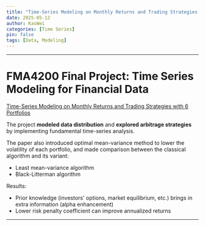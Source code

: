 ```yaml
---
title: "Time-Series Modeling on Monthly Returns and Trading Strategies with 6 Portfolios"
date: 2025-05-12
author: KasWei
categories: [Time Series]
pin: false
tags: [Data, Modeling]
---
```


---

# FMA4200 Final Project: Time Series Modeling for Financial Data #

[Time-Series Modeling on Monthly Returns and Trading Strategies with 6 Portfolios](https://github.com/KAS-W/KAS-W.github.io/blob/master/assets/pdf/FMA4200_Final_Project.pdf)

The project **modeled data distribution** and **explored arbitrage strategies** by implementing fundamental time-series analysis.

The paper also introduced optimal mean-variance method to lower the volatility of each portfolio, and made comparison between the classical algorithm and its variant:
- Least mean-variance algorithm
- Black-Litterman algorithm

Results:
- Prior knowledge (investors' options, market equilibrium, etc.) brings in extra information (alpha enhancement)
- Lower risk penalty coefficient can improve annualized returns

---